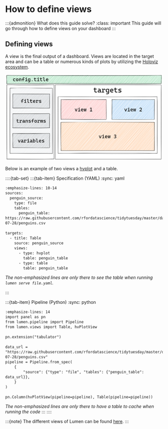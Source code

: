 # How to define views

:::{admonition} What does this guide solve?
:class: important
This guide will go through how to define views on your dashboard
:::

## Defining views
A view is the final output of a dashboard.
Views are located in the target area and can be a table or numerous kinds of plots by utilizing the [Holoviz ecosystem](https://holoviz.org/).

![](../../_static/excalidraw/lumen_dashboard.png)

Below is an example of two views a [hvplot](https://hvplot.holoviz.org/) and a table.

::::{tab-set}
:::{tab-item} Specification (YAML)
:sync: yaml
``` {code-block} yaml
:emphasize-lines: 10-14
sources:
  penguin_source:
    type: file
    tables:
      penguin_table: https://raw.githubusercontent.com/rfordatascience/tidytuesday/master/data/2020/2020-07-28/penguins.csv

targets:
  - title: Table
    source: penguin_source
    views:
      - type: hvplot
        table: penguin_table
      - type: table
        table: penguin_table
```
_The non-emphasized lines are only there to see the table when running `lumen serve file.yaml`._

:::

:::{tab-item} Pipeline (Python)
:sync: python
``` {code-block} python
:emphasize-lines: 14
import panel as pn
from lumen.pipeline import Pipeline
from lumen.views import Table, hvPlotView

pn.extension("tabulator")

data_url = "https://raw.githubusercontent.com/rfordatascience/tidytuesday/master/data/2020/2020-07-28/penguins.csv"
pipeline = Pipeline.from_spec(
    {
        "source": {"type": "file", "tables": {"penguin_table": data_url}},
    }
)

pn.Column(hvPlotView(pipeline=pipeline), Table(pipeline=pipeline))
```
_The non-emphasized lines are only there to have a table to cache when running the code_
:::
::::


:::{note}
The different views of Lumen can be found [here](../../reference/view/index.md).
:::
